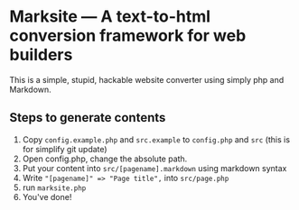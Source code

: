 Marksite — A text-to-html conversion framework for web builders 
===============================================================

This is a simple, stupid, hackable website converter using simply php
and Markdown.

Steps to generate contents
--------------------------
1. Copy `config.example.php` and `src.example` to `config.php` and `src` (this is for simplify git update)
2. Open config.php, change the absolute path.
3. Put your content into `src/[pagename].markdown` using markdown syntax
4. Write `"[pagename]" => "Page title",` into `src/page.php`
5. run `marksite.php`
6. You've done!
